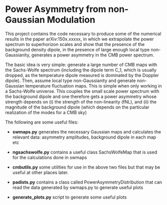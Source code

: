 # Power Asymmetry from non-Gaussian Modulation #

This project contains the code necessary to produce some of the numerical results in the paper arXiv:150x.xxxxx, in which we extrapolate the power spectrum to superhorizon scales and show that the presence of the background density dipole, in the presence of large enough local type non-Gaussianity, generates a power asymmetry in the CMB power spectrum.

The basic idea is very simple: generate a large number of CMB maps with the Sachs-Wolfe spectrum (including the dipole term C_1, which is usually dropped, as the temperature dipole measured is dominated by the Doppler dipole). Then, assume local type non-Gaussianity and generate non-Gaussian temperature fluctuation maps. This is simple when only working in a Sachs-Wolfe universe. This couples the small scale power spectrum with the background dipole and one therefore gets a power asymmetry whose strength depends on (i) the strength of the non-linearity (fNL), and (ii) the magnitude of the background dipole (which depends on the particular realization of the modes for a CMB sky)

The following are some useful files:

* **swmaps.py** generates the necessary Gaussian maps and calculates the relevant data: asymmetry amplitudes, background dipole in each map etc

* **ngsachswolfe.py** contains a useful class SachsWolfeMap that is used for the calculations done in swmaps

* **cmbutils.py** some utilities for use in the above two files but that may be useful at other places later.

* **padists.py** contains a class called PowerAsymmetryDistribution that can read the data generated by swmaps.py to generate useful plots

* **generate_plots.py** script to generate some useful plots